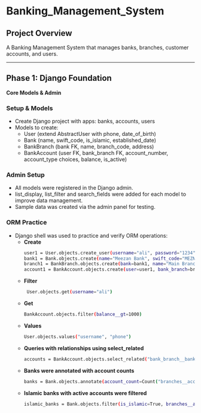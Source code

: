 # Banking_Management_System
## Project Overview
A Banking Management System that manages banks, branches, customer accounts, and users.

---

## Phase 1: Django Foundation
**Core Models & Admin**

### Setup & Models
* Create Django project with apps: banks, accounts, users
* Models to create:
  * User (extend AbstractUser with phone, date_of_birth)
  * Bank (name, swift_code, is_islamic, established_date)
  * BankBranch (bank FK, name, branch_code, address)
  * BankAccount (user FK, bank_branch FK, account_number, account_type choices, balance, is_active)

### Admin Setup
* All models were registered in the Django admin.
* list_display, list_filter and search_fields were added for each model to improve data management.
* Sample data was created via the admin panel for testing.

### ORM Practice
* Django shell was used to practice and verify ORM operations:
  * **Create**
    ```bash
    user1 = User.objects.create_user(username="ali", password="1234", phone="03001234567", date_of_birth="1995-05-10")
    bank1 = Bank.objects.create(name="Meezan Bank", swift_code="MEZNPKKA", is_islamic=True, established_date="1997-01-01")
    branch1 = BankBranch.objects.create(bank=bank1, name="Main Branch", branch_code="MB001", address="Karachi")
    account1 = BankAccount.objects.create(user=user1, bank_branch=branch1, account_number="1234567890", account_type="savings", balance=5000)
    ```  
  * **Filter**
    ```bash
     User.objects.get(username="ali")
    ```
  * **Get**
    ```bash
    BankAccount.objects.filter(balance__gt=1000)
    ```
  * **Values**
    ```bash
    User.objects.values("username", "phone")
    ```
  * **Queries with relationships using select_related**
    ```bash
    accounts = BankAccount.objects.select_related("bank_branch__bank")
    ```
  * **Banks were annotated with account counts**
    ```bash
    banks = Bank.objects.annotate(account_count=Count("branches__accounts"))
    ```
  * **Islamic banks with active accounts were filtered**
    ```bash
    islamic_banks = Bank.objects.filter(is_islamic=True, branches__accounts__is_active=True).distinct()
    ```
